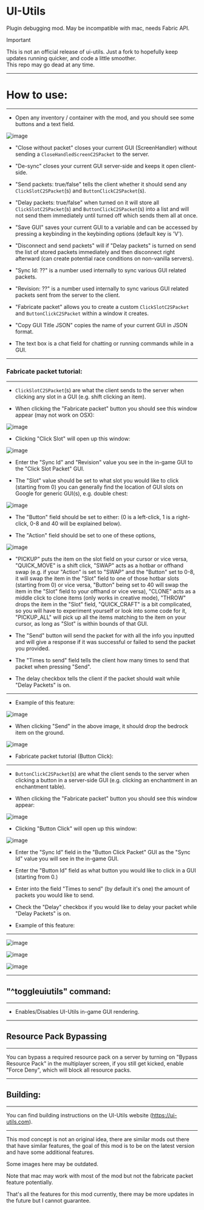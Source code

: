 # UI-Utils
Plugin debugging mod. May be incompatible with mac, needs Fabric API.

> [!IMPORTANT]
> This is not an official release of ui-utils. Just a fork to hopefully keep updates running quicker, and code a little smoother.<br>
> This repo may go dead at any time.

---

# How to use:

---

- Open any inventory / container with the mod, and you should see some buttons and a text field.

![image](images/gui.png)

- "Close without packet" closes your current GUI (ScreenHandler) without sending a `CloseHandledScreenC2SPacket` to the server.

- "De-sync" closes your current GUI server-side and keeps it open client-side.

- "Send packets: true/false" tells the client whether it should send any `ClickSlotC2SPacket`(s) and `ButtonClickC2SPacket`(s).

- "Delay packets: true/false" when turned on it will store all `ClickSlotC2SPacket`(s) and `ButtonClickC2SPacket`(s) into a list and will not send them immediately until turned off which sends them all at once.

- "Save GUI" saves your current GUI to a variable and can be accessed by pressing a keybinding in the keybinding options (default key is 'V').

- "Disconnect and send packets" will if "Delay packets" is turned on send the list of stored packets immediately and then disconnect right afterward (can create potential race conditions on non-vanilla servers).

- "Sync Id: ??" is a number used internally to sync various GUI related packets.

- "Revision: ??" is a number used internally to sync various GUI related packets sent from the server to the client.

- "Fabricate packet" allows you to create a custom `ClickSlotC2SPacket` and `ButtonClickC2SPacket` within a window it creates.

- "Copy GUI Title JSON" copies the name of your current GUI in JSON format.

- The text box is a chat field for chatting or running commands while in a GUI.

---

### Fabricate packet tutorial:

---

- `ClickSlotC2SPacket`(s) are what the client sends to the server when clicking any slot in a GUI (e.g. shift clicking an item).

- When clicking the "Fabricate packet" button you should see this window appear (may not work on OSX):

![image](images/packet_option.png)

- Clicking "Click Slot" will open up this window:

![image](images/click_slot_packet.png)

- Enter the "Sync Id" and "Revision" value you see in the in-game GUI to the "Click Slot Packet" GUI.

- The "Slot" value should be set to what slot you would like to click (starting from 0) you can generally find the location of GUI slots on Google for generic GUI(s), e.g. double chest:

 ![image](images/slots.png)

- The "Button" field should be set to either: (0 is a left-click, 1 is a right-click, 0-8 and 40 will be explained below).

- The "Action" field should be set to one of these options,

![image](images/click_slot_actions.png)

- "PICKUP" puts the item on the slot field on your cursor or vice versa, "QUICK_MOVE" is a shift click, "SWAP" acts as a hotbar or offhand swap (e.g. if your "Action" is set to "SWAP" and the "Button" set to 0-8, it will swap the item in the "Slot" field to one of those hotbar slots (starting from 0) or vice versa, "Button" being set to 40 will swap the item in the "Slot" field to your offhand or vice versa), "CLONE" acts as a middle click to clone items (only works in creative mode), "THROW" drops the item in the "Slot" field, "QUICK_CRAFT" is a bit complicated, so you will have to experiment yourself or look into some code for it, "PICKUP_ALL" will pick up all the items matching to the item on your cursor, as long as "Slot" is within bounds of that GUI.

- The "Send" button will send the packet for with all the info you inputted and will give a response if it was successful or failed to send the packet you provided.

- The "Times to send" field tells the client how many times to send that packet when pressing "Send".

- The delay checkbox tells the client if the packet should wait while "Delay Packets" is on.

---

- Example of this feature:

![image](images/click_slot_example.png)

- When clicking "Send" in the above image, it should drop the bedrock item on the ground.

![image](images/click_slot_example_2.png)


- Fabricate packet tutorial (Button Click):
---

- `ButtonClickC2SPacket`(s) are what the client sends to the server when clicking a button in a server-side GUI (e.g. clicking an enchantment in an enchantment table).

- When clicking the "Fabricate packet" button you should see this window appear:

![image](images/packet_option.png)

- Clicking "Button Click" will open up this window:

![image](images/button_click_packet.png)

- Enter the "Sync Id" field in the "Button Click Packet" GUI as the "Sync Id" value you will see in the in-game GUI.

- Enter the "Button Id" field as what button you would like to click in a GUI (starting from 0.)

- Enter into the field "Times to send" (by default it's one) the amount of packets you would like to send.

- Check the "Delay" checkbox if you would like to delay your packet while "Delay Packets" is on.

- Example of this feature:
---

![image](images/enchant.png)

![image](images/enchant_2.png)

![image](images/enchant_3.png)

---

## "^toggleuiutils" command:

---
- Enables/Disables UI-Utils in-game GUI rendering.
---

## Resource Pack Bypassing

---

You can bypass a required resource pack on a server by turning on "Bypass Resource Pack" in the multiplayer screen, if you still get kicked, enable "Force Deny", which will block all resource packs.

---

## Building:

---

You can find building instructions on the UI-Utils website (https://ui-utils.com).

---

This mod concept is not an original idea, there are similar mods out there that have similar features, the goal of this mod is to be on the latest version and have some additional features.

Some images here may be outdated.

Note that mac may work with most of the mod but not the fabricate packet feature potentially.

That's all the features for this mod currently, there may be more updates in the future but I cannot guarantee.
